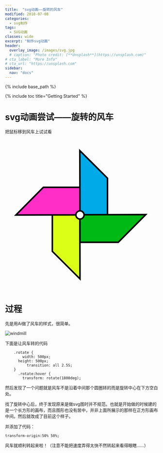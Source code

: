 ```yaml
---
title:  "svg动画——旋转的风车"
modified: 2018-07-08
categories: 
  - svg制作
tags:
  - SVG动画
classes: wide
excerpt: "制作svg动画"
header:
  overlay_image: /images/svg.jpg
  # caption: "Photo credit: [**Unsplash**](https://unsplash.com)"
# cta_label: "More Info"
# cta_url: "https://unsplash.com"
sidebar:
  nav: "docs"
---
```


{% include base_path %}

{% include toc title="Getting Started" %}

# svg动画尝试——旋转的风车

把鼠标移到风车上试试看

<head>
    <meta charset="utf-8">
    <title>Title</title>
    <style>
    .rotate {
	    width: 500px;
      height: 500px;
		  transition: all 2.5S;
	}
	  .rotate:hover {
	    transform: rotate(1800deg); 
	    transform-origin:50% 50%; 
	}
    </style>
</head>
<body>
	<div class="rotate">
<?xml version="1.0" encoding="utf-8"?>
<!-- Generator: Adobe Illustrator 22.1.0, SVG Export Plug-In . SVG Version: 6.00 Build 0)  -->
<svg version="1.1" id="图层_1" xmlns="http://www.w3.org/2000/svg" xmlns:xlink="http://www.w3.org/1999/xlink" x="0px" y="0px"
	 viewBox="0 0 500 500" style="enable-background:new 0 0 500 500;" xml:space="preserve">
<style type="text/css">
	.st0{fill:#DBFF17;stroke:#000000;stroke-width:5;stroke-miterlimit:10;}
	.st1{fill:#FF2EC7;stroke:#000000;stroke-width:5;stroke-miterlimit:10;}
	.st2{fill:#00A9E7;stroke:#000000;stroke-width:5;stroke-miterlimit:10;}
	.st3{fill:#00B914;stroke:#000000;stroke-width:5;stroke-miterlimit:10;}
	.st4{fill:#FFFFFF;stroke:#000000;stroke-width:5;stroke-miterlimit:10;}
</style>
<g id="图层_1_1_">
	<polygon class="st0" points="246.5,244.5 155.8,244.5 155.8,370.8 247,461.5 	"/>
	<polygon class="st1" points="252.5,250.8 252.5,160.1 126.2,160.1 35.5,251.3 	"/>
	<polygon class="st2" points="247,256.3 337.7,256.3 337.7,130 246.5,39.3 	"/>
	<polygon class="st3" points="247,250.3 247,341 373.3,341 464,249.8 	"/>
	<circle class="st4" cx="247" cy="251" r="13.5"/>
</g>
</svg>
</div>
</body>

# 过程

先是用Ai做了风车的样式，很简单。

![windmill](https://upload-images.jianshu.io/upload_images/9437529-88b884016114b92d.png?imageMogr2/auto-orient/strip%7CimageView2/2/w/1240)

下面是让风车转的代码

```
    .rotate {
	    width: 500px;
      height: 500px;
		  transition: all 2.5S;
	}
	  .rotate:hover {
	    transform: rotate(1800deg); 
```

然后发现了一个问题就是风车不是沿着中间那个圆圈转的而是旋转中心在下方空白处。

找了旋转中心后，终于发现原来是做svg图时并不规范。也就是开始做的时候建的是一个长方形的画布，而且图形也没有居中，并非上面所展示的那样在正方形画布中间。然后就改成了目前这个样子。

并添加了代码：

```
transform-origin:50% 50%; 
```

风车就顺利转起来啦！（注意不能把速度弄得太快不然转起来看得眼瞎……）

